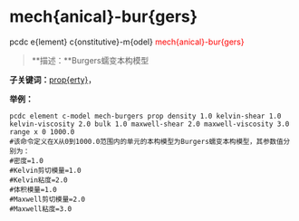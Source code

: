 # mech{anical}-bur{gers}
pcdc e{lement} c{onstitutive}-m{odel} <span style='color: red;'>mech{anical}-bur{gers}</span>
> **描述：**Burgers蠕变本构模型

**子关键词：**[prop{erty}](e{lement}/c{onstitutive}-m{odel}/mech{anical}-bur{gers}/prop{erty}/)，


**举例：**
```
pcdc element c-model mech-burgers prop density 1.0 kelvin-shear 1.0 kelvin-viscosity 2.0 bulk 1.0 maxwell-shear 2.0 maxwell-viscosity 3.0  range x 0 1000.0
#该命令定义在X从0到1000.0范围内的单元的本构模型为Burgers蠕变本构模型，其参数值分别为：
#密度=1.0
#Kelvin剪切模量=1.0
#Kelvin粘度=2.0
#体积模量=1.0
#Maxwell剪切模量=2.0
#Maxwell粘度=3.0

```
